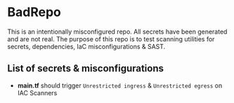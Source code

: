 # BadRepo
This is an intentionally misconfigured repo. All secrets have been generated and are not real. The purpose of this repo is to test scanning utilities for secrets, dependencies, IaC misconfigurations & SAST. 

## List of secrets & misconfigurations
* **main.tf** should trigger `Unrestricted ingress` & `Unrestricted egress` on IAC Scanners
